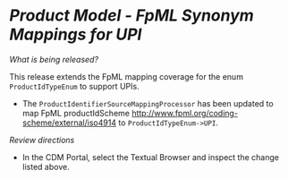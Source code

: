 # *Product Model - FpML Synonym Mappings for UPI*

_What is being released?_

This release extends the FpML mapping coverage for the enum `ProductIdTypeEnum` to support UPIs.

- The `ProductIdentifierSourceMappingProcessor` has been updated to map FpML productIdScheme http://www.fpml.org/coding-scheme/external/iso4914 to `ProductIdTypeEnum->UPI`.

_Review directions_

- In the CDM Portal, select the Textual Browser and inspect the change listed above.